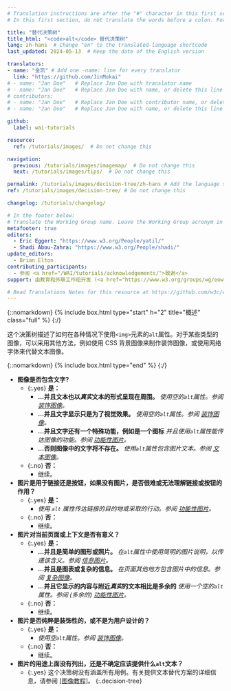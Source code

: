 ```yaml
---
# Translation instructions are after the "#" character in this first section. They are comments that do not show up in the web page. You do not need to translate the instructions after "#".
# In this first section, do not translate the words before a colon. For example, do not translate "title:". Do translate the text after "title:".

title: "替代决策树"
title_html: "<code>alt</code> 替代决策树"
lang: zh-hans  # Change "en" to the translated-language shortcode
last_updated: 2024-05-13  # Keep the date of the English version

translators: 
- name: "金凯" # Add one -name: line for every translator
  link: "https://github.com/JinMokai"
# - name: "Jan Doe"   # Replace Jan Doe with translator name
# - name: "Jan Doe"   # Replace Jan Doe with name, or delete this line if not multiple translators
# contributors:
# - name: "Jan Doe"   # Replace Jan Doe with contributor name, or delete this line if none
# - name: "Jan Doe"   # Replace Jan Doe with name, or delete this line if not multiple contributors

github:
  label: wai-tutorials

resource:
  ref: /tutorials/images/  # Do not change this

navigation:
  previous: /tutorials/images/imagemap/  # Do not change this
  next: /tutorials/images/tips/  # Do not change this

permalink: /tutorials/images/decision-tree/zh-hans # Add the language shortcode to the end, with no slash at end, for example: /link/to/page/fr
ref: /tutorials/images/decision-tree/ # Do not change this

changelog: /tutorials/changelog/

# In the footer below:
# Translate the Working Group name. Leave the Working Group acronym in English.
metafooter: true
editors:
  - Eric Eggert: "https://www.w3.org/People/yatil/"
  - Shadi Abou-Zahra: "https://www.w3.org/People/shadi/"
update_editors:
  - Brian Elton
contributing_participants:
  - 参阅 <a href="/WAI/tutorials/acknowledgements/">致谢</a>
support: 由教育和外联工作组开发 (<a href="https://www.w3.org/groups/wg/eowg">EOWG</a>)。 在 <a href="https://www.w3.org/WAI/ACT/">WAI-ACT project</a> 支持下开发, 并由 <strong>欧盟委员会<abbr title="信息社会技术">IST</abbr> 计划共同资助</strong>。

# Read Translations Notes for this resource at https://github.com/w3c/wai-tutorials#readme
---
```


{::nomarkdown}
{% include box.html type="start" h="2" title="概述" class="full" %}
{:/}

这个决策树描述了如何在各种情况下使用`<img>`元素的`alt`属性。对于某些类型的图像，可以采用其他方法，例如使用 CSS 背景图像来制作装饰图像，或使用网络字体来代替文本图像。

{::nomarkdown}
{% include box.html type="end" %}
{:/}

- **图像是否包含文字?**
  - {:.yes} **是：**
    -   **…并且文本也以*真实*文本的形式呈现在周围。**
      _使用空的`alt`属性。参阅 [装饰图像](/tutorials/images/decorative/)。_
    -   **…并且文字显示只是为了视觉效果。**
      _使用空的`alt`属性。参阅 [装饰图像](/tutorials/images/decorative/)。_
    -   **…并且文字还有一个特殊功能，例如是一个图标**
      _并且使用`alt`属性能传达图像的功能。参阅 [功能性图片](/tutorials/images/functional/)。_
    -   **…否则图像中的文字将不存在。** _使用`alt`属性包含图片文本。参阅 [文本图像](/tutorials/images/textual/#styled-text-decorative-effect)。_
  - {:.no} **否：**
    - 继续。
- **图片是用于链接还是按钮，如果没有图片，是否很难或无法理解链接或按钮的作用？**
  - {:.yes} **是：**
    - _使用 `alt` 属性传达链接的目的地或采取的行动。参阅 [功能性图片](/tutorials/images/functional/)。_
  - {:.no} **否：**
    - 继续。
- **图片对当前页面或上下文是否有意义？**
  - {:.yes} **是：**
    - **…并且是简单的图形或照片。**
      _在`alt`属性中使用简明的图片说明，以传递该含义。参阅 [信息图片](/tutorials/images/informative/)。_
    - **…并且是图表或复杂的信息。**
      _在页面其他地方包含图片中的信息。参阅 [复杂图像](/tutorials/images/complex/)。_
    - **…并且它显示的内容与附近*真实*的文本相比是多余的**
      _使用一个空的`alt`属性。参阅 (多余的) [功能性图片](/tutorials/images/functional/#logo-image-within-link-text)。_
  - {:.no} **否：**
    - 继续。
- **图片是否纯粹是装饰性的，或不是为用户设计的？**
  - {:.yes} **是：**
    - _使用空`alt`属性。参阅 [装饰图像](/tutorials/images/decorative/)。_
  - {:.no} **否：**
    - 继续。
- **图片的用途上面没有列出，还是不确定应该提供什么`alt`文本？**
  - {:.yes} 这个决策树没有涵盖所有用例。有关提供文本替代方案的详细信息，请参阅 [[图像教程]](/tutorials/images/)。
{:.decision-tree}
